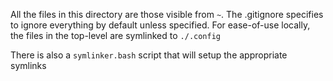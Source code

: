 All the files in this directory are those visible from `~`.
The .gitignore specifies to ignore everything by default unless specified.
For ease-of-use locally, the files in the top-level are symlinked to `./.config`

There is also a `symlinker.bash` script that will setup the appropriate symlinks
